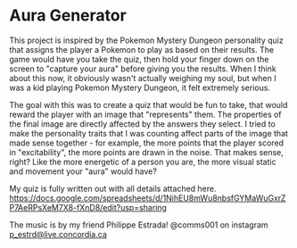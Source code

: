 # Aura Generator

This project is inspired by the Pokemon Mystery Dungeon personality quiz that assigns the player a Pokemon to play as based on their results. The game would have you take the quiz, then hold your finger down on the screen to "capture your aura" before giving you the results. When I think about this now, it obviously wasn't actually weighing my soul, but when I was a kid playing Pokemon Mystery Dungeon, it felt extremely serious.

The goal with this was to create a quiz that would be fun to take, that would reward the player with an image that "represents" them. The properties of the final image are directly affected by the answers they select. I tried to make the personality traits that I was counting affect parts of the image that made sense together - for example, the more points that the player scored in "excitability", the more points are drawn in the noise. That makes sense, right? Like the more energetic of a person you are, the more visual static and movement your "aura" would have?

My quiz is fully written out with all details attached here.
https://docs.google.com/spreadsheets/d/1NihEU8mWu8nbsfGYMaWuGxrZP7AeRPsXeM7X8-fXnD8/edit?usp=sharing

The music is by my friend Philippe Estrada!
@comms001 on instagram
p_estrd@live.concordia.ca